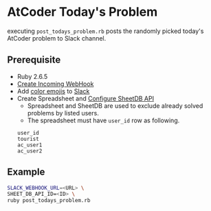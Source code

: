 # AtCoder Today's Problem
executing `post_todays_problem.rb` posts the randomly picked today's AtCoder problem to Slack channel.

## Prerequisite
- Ruby 2.6.5
- [Create Incoming WebHook](https://atcoder-battle.slack.com/apps/new/A0F7XDUAZ-incoming-webhooks)
- Add [color emojis](./color_emojis) to [Slack](https://atcoder-battle.slack.com/customize/emoji)
- Create Spreadsheet and [Configure SheetDB API](https://sheetdb.io/)
    - Spreadsheet and SheetDB are used to exclude already solved problems by listed users. 
    - The spreadsheet must have `user_id` row as following.
  ```
  user_id
  tourist
  ac_user1
  ac_user2
  ```

## Example 
```sh
SLACK_WEBHOOK_URL=<URL> \
SHEET_DB_API_ID=<ID> \
ruby post_todays_problem.rb
```


